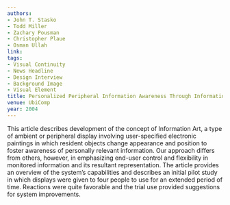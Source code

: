 ```yaml
---
authors:
- John T. Stasko
- Todd Miller
- Zachary Pousman
- Christopher Plaue
- Osman Ullah
link:
tags:
- Visual Continuity
- News Headline
- Design Interview
- Background Image
- Visual Element
title: Personalized Peripheral Information Awareness Through Information Art.
venue: UbiComp
year: 2004
---
```

This article describes development of the concept of Information Art, a type of ambient or peripheral display involving user-specified electronic paintings in which resident objects change appearance and position to foster awareness of personally relevant information. Our approach differs from others, however, in emphasizing end-user control and flexibility in monitored information and its resultant representation. The article provides an overview of the system’s capabilities and describes an initial pilot study in which displays were given to four people to use for an extended period of time. Reactions were quite favorable and the trial use provided suggestions for system improvements.
